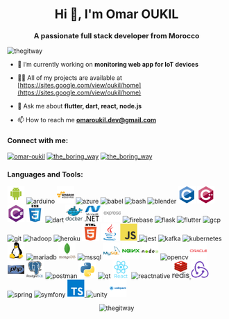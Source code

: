 <h1 align="center">Hi 👋, I'm Omar OUKIL</h1>
<h3 align="center">A passionate full stack developer from Morocco</h3>

<p align="left"> <img src="https://komarev.com/ghpvc/?username=thegitway&label=Profile%20views&color=0e75b6&style=flat" alt="thegitway" /> </p>

- 🔭 I’m currently working on **monitoring web app for IoT devices**

- 👨‍💻 All of my projects are available at [https://sites.google.com/view/oukil/home](https://sites.google.com/view/oukil/home)

- 💬 Ask me about **flutter, dart, react, node.js**

- 📫 How to reach me **omaroukil.dev@gmail.com**

<h3 align="left">Connect with me:</h3>
<p align="left">
<a href="https://linkedin.com/in/omar-oukil" target="blank"><img align="center" src="https://raw.githubusercontent.com/rahuldkjain/github-profile-readme-generator/master/src/images/icons/Social/linked-in-alt.svg" alt="omar-oukil" height="30" width="40" /></a>
<a href="https://codeforces.com/profile/the_boring_way" target="blank"><img align="center" src="https://raw.githubusercontent.com/rahuldkjain/github-profile-readme-generator/master/src/images/icons/Social/codeforces.svg" alt="the_boring_way" height="30" width="40" /></a>
<a href="https://www.leetcode.com/the_boring_way" target="blank"><img align="center" src="https://raw.githubusercontent.com/rahuldkjain/github-profile-readme-generator/master/src/images/icons/Social/leet-code.svg" alt="the_boring_way" height="30" width="40" /></a>
</p>

<h3 align="left">Languages and Tools:</h3>
<p align="left"> <a style="text-decoration: none;" href="https://developer.android.com" target="_blank"
		rel="noreferrer"> <img
			src="https://raw.githubusercontent.com/devicons/devicon/master/icons/android/android-original-wordmark.svg"
			alt="android" width="40" height="40" /> </a>
	<a style="text-decoration: none;" href="https://www.arduino.cc/" target="_blank" rel="noreferrer"> <img
			src="https://cdn.worldvectorlogo.com/logos/arduino-1.svg" alt="arduino" width="40" height="40" /> </a> <a
		style="text-decoration: none;" href="https://aws.amazon.com" target="_blank" rel="noreferrer"> <img
			src="https://raw.githubusercontent.com/devicons/devicon/master/icons/amazonwebservices/amazonwebservices-original-wordmark.svg"
			alt="aws" width="40" height="40" /> </a> <a style="text-decoration: none;"
		href="https://azure.microsoft.com/en-in/" target="_blank" rel="noreferrer"> <img
			src="https://www.vectorlogo.zone/logos/microsoft_azure/microsoft_azure-icon.svg" alt="azure" width="40"
			height="40" /> </a> <a style="text-decoration: none;" href="https://babeljs.io/" target="_blank"
		rel="noreferrer"> <img src="https://www.vectorlogo.zone/logos/babeljs/babeljs-icon.svg" alt="babel" width="40"
			height="40" /> </a> <a style="text-decoration: none;" href="https://www.gnu.org/software/bash/"
		target="_blank" rel="noreferrer"> <img src="https://www.vectorlogo.zone/logos/gnu_bash/gnu_bash-icon.svg"
			alt="bash" width="40" height="40" />
	</a> <a style="text-decoration: none;" href="https://www.blender.org/" target="_blank" rel="noreferrer"> <img
			src="https://download.blender.org/branding/community/blender_community_badge_white.svg" alt="blender"
			width="40" height="40" /> </a> <a style="text-decoration: none;" href="https://www.cprogramming.com/"
		target="_blank" rel="noreferrer">
		<img src="https://raw.githubusercontent.com/devicons/devicon/master/icons/c/c-original.svg" alt="c" width="40"
			height="40" /> </a> <a style="text-decoration: none;" href="https://www.w3schools.com/cpp/"
		target="_blank" rel="noreferrer"> <img
			src="https://raw.githubusercontent.com/devicons/devicon/master/icons/cplusplus/cplusplus-original.svg"
			alt="cplusplus" width="40" height="40" /> </a> <a style="text-decoration: none;"
		href="https://www.w3schools.com/cs/" target="_blank" rel="noreferrer"> <img
			src="https://raw.githubusercontent.com/devicons/devicon/master/icons/csharp/csharp-original.svg"
			alt="csharp" width="40" height="40" /> </a> <a style="text-decoration: none;"
		href="https://www.w3schools.com/css/" target="_blank" rel="noreferrer"> <img
			src="https://raw.githubusercontent.com/devicons/devicon/master/icons/css3/css3-original-wordmark.svg"
			alt="css3" width="40" height="40" /> </a> <a style="text-decoration: none;" href="https://dart.dev"
		target="_blank" rel="noreferrer">
		<img src="https://www.vectorlogo.zone/logos/dartlang/dartlang-icon.svg" alt="dart" width="40" height="40" />
	</a> <a style="text-decoration: none;" href="https://www.docker.com/" target="_blank" rel="noreferrer"> <img
			src="https://raw.githubusercontent.com/devicons/devicon/master/icons/docker/docker-original-wordmark.svg"
			alt="docker" width="40" height="40" /> </a> <a style="text-decoration: none;"
		href="https://dotnet.microsoft.com/" target="_blank" rel="noreferrer"> <img
			src="https://raw.githubusercontent.com/devicons/devicon/master/icons/dot-net/dot-net-original-wordmark.svg"
			alt="dotnet" width="40" height="40" /> </a> <a style="text-decoration: none;"
		href="https://expressjs.com" target="_blank" rel="noreferrer"> <img
			src="https://raw.githubusercontent.com/devicons/devicon/master/icons/express/express-original-wordmark.svg"
			alt="express" width="40" height="40" /> </a> <a style="text-decoration: none;"
		href="https://firebase.google.com/" target="_blank" rel="noreferrer"> <img
			src="https://www.vectorlogo.zone/logos/firebase/firebase-icon.svg" alt="firebase" width="40"
			height="40" /> </a> <a style="text-decoration: none;" href="https://flask.palletsprojects.com/"
		target="_blank" rel="noreferrer"> <img
			src="https://www.vectorlogo.zone/logos/pocoo_flask/pocoo_flask-icon.svg" alt="flask" width="40"
			height="40" /> </a> <a style="text-decoration: none;" href="https://flutter.dev" target="_blank"
		rel="noreferrer"> <img src="https://www.vectorlogo.zone/logos/flutterio/flutterio-icon.svg" alt="flutter"
			width="40" height="40" /> </a> <a style="text-decoration: none;" href="https://cloud.google.com"
		target="_blank" rel="noreferrer"> <img
			src="https://www.vectorlogo.zone/logos/google_cloud/google_cloud-icon.svg" alt="gcp" width="40"
			height="40" /> </a> <a style="text-decoration: none;" href="https://git-scm.com/" target="_blank"
		rel="noreferrer"> <img src="https://www.vectorlogo.zone/logos/git-scm/git-scm-icon.svg" alt="git" width="40"
			height="40" /> </a>
	<a style="text-decoration: none;" href="https://hadoop.apache.org/" target="_blank" rel="noreferrer"> <img
			src="https://www.vectorlogo.zone/logos/apache_hadoop/apache_hadoop-icon.svg" alt="hadoop" width="40"
			height="40" /> </a> <a style="text-decoration: none;" href="https://heroku.com" target="_blank"
		rel="noreferrer"> <img src="https://www.vectorlogo.zone/logos/heroku/heroku-icon.svg" alt="heroku" width="40"
			height="40" />
	</a> <a style="text-decoration: none;" href="https://www.w3.org/html/" target="_blank" rel="noreferrer"> <img
			src="https://raw.githubusercontent.com/devicons/devicon/master/icons/html5/html5-original-wordmark.svg"
			alt="html5" width="40" height="40" /> </a> <a style="text-decoration: none;" href="https://www.java.com"
		target="_blank" rel="noreferrer"> <img
			src="https://raw.githubusercontent.com/devicons/devicon/master/icons/java/java-original.svg" alt="java"
			width="40" height="40" /> </a> <a href="https://developer.mozilla.org/en-US/docs/Web/JavaScript"
		target="_blank" rel="noreferrer"> <img
			src="https://raw.githubusercontent.com/devicons/devicon/master/icons/javascript/javascript-original.svg"
			alt="javascript" width="40" height="40" /> </a> <a style="text-decoration: none;"
		href="https://jestjs.io" target="_blank" rel="noreferrer"> <img
			src="https://www.vectorlogo.zone/logos/jestjsio/jestjsio-icon.svg" alt="jest" width="40" height="40" />
	</a> <a style="text-decoration: none;" href="https://kafka.apache.org/" target="_blank" rel="noreferrer"> <img
			src="https://www.vectorlogo.zone/logos/apache_kafka/apache_kafka-icon.svg" alt="kafka" width="40"
			height="40" /> </a> <a style="text-decoration: none;" href="https://kubernetes.io" target="_blank"
		rel="noreferrer"> <img src="https://www.vectorlogo.zone/logos/kubernetes/kubernetes-icon.svg" alt="kubernetes"
			width="40" height="40" /> </a> <a style="text-decoration: none;" href="https://www.linux.org/"
		target="_blank" rel="noreferrer"> <img
			src="https://raw.githubusercontent.com/devicons/devicon/master/icons/linux/linux-original.svg"
			alt="linux" width="40" height="40" /> </a> <a style="text-decoration: none;" href="https://mariadb.org/"
		target="_blank" rel="noreferrer"> <img src="https://www.vectorlogo.zone/logos/mariadb/mariadb-icon.svg"
			alt="mariadb" width="40" height="40" /> </a> <a style="text-decoration: none;"
		href="https://www.mongodb.com/" target="_blank" rel="noreferrer"> <img
			src="https://raw.githubusercontent.com/devicons/devicon/master/icons/mongodb/mongodb-original-wordmark.svg"
			alt="mongodb" width="40" height="40" /> </a> <a style="text-decoration: none;"
		href="https://www.microsoft.com/en-us/sql-server" target="_blank" rel="noreferrer"> <img
			src="https://www.svgrepo.com/show/303229/microsoft-sql-server-logo.svg" alt="mssql" width="40"
			height="40" /> </a> <a style="text-decoration: none;" href="https://www.mysql.com/" target="_blank"
		rel="noreferrer"> <img
			src="https://raw.githubusercontent.com/devicons/devicon/master/icons/mysql/mysql-original-wordmark.svg"
			alt="mysql" width="40" height="40" /> </a> <a style="text-decoration: none;" href="https://www.nginx.com"
		target="_blank" rel="noreferrer"> <img
			src="https://raw.githubusercontent.com/devicons/devicon/master/icons/nginx/nginx-original.svg"
			alt="nginx" width="40" height="40" /> </a> <a style="text-decoration: none;" href="https://nodejs.org"
		target="_blank" rel="noreferrer">
		<img src="https://raw.githubusercontent.com/devicons/devicon/master/icons/nodejs/nodejs-original-wordmark.svg"
			alt="nodejs" width="40" height="40" /> </a> <a style="text-decoration: none;" href="https://opencv.org/"
		target="_blank" rel="noreferrer"> <img src="https://www.vectorlogo.zone/logos/opencv/opencv-icon.svg"
			alt="opencv" width="40" height="40" /> </a> <a style="text-decoration: none;"
		href="https://www.oracle.com/" target="_blank" rel="noreferrer"> <img
			src="https://raw.githubusercontent.com/devicons/devicon/master/icons/oracle/oracle-original.svg"
			alt="oracle" width="40" height="40" /> </a> <a style="text-decoration: none;" href="https://www.php.net"
		target="_blank" rel="noreferrer"> <img
			src="https://raw.githubusercontent.com/devicons/devicon/master/icons/php/php-original.svg" alt="php"
			width="40" height="40" /> </a> <a style="text-decoration: none;" href="https://www.postgresql.org"
		target="_blank" rel="noreferrer">
		<img src="https://raw.githubusercontent.com/devicons/devicon/master/icons/postgresql/postgresql-original-wordmark.svg"
			alt="postgresql" width="40" height="40" /> </a> <a style="text-decoration: none;"
		href="https://postman.com" target="_blank" rel="noreferrer"> <img
			src="https://www.vectorlogo.zone/logos/getpostman/getpostman-icon.svg" alt="postman" width="40"
			height="40" /> </a> <a style="text-decoration: none;" href="https://www.python.org" target="_blank"
		rel="noreferrer"> <img
			src="https://raw.githubusercontent.com/devicons/devicon/master/icons/python/python-original.svg"
			alt="python" width="40" height="40" /> </a> <a style="text-decoration: none;" href="https://www.qt.io/"
		target="_blank" rel="noreferrer"> <img
			src="https://upload.wikimedia.org/wikipedia/commons/0/0b/Qt_logo_2016.svg" alt="qt" width="40"
			height="40" /> </a> <a style="text-decoration: none;" href="https://reactjs.org/" target="_blank"
		rel="noreferrer"> <img
			src="https://raw.githubusercontent.com/devicons/devicon/master/icons/react/react-original-wordmark.svg"
			alt="react" width="40" height="40" /> </a> <a style="text-decoration: none;"
		href="https://reactnative.dev/" target="_blank" rel="noreferrer"> <img
			src="https://reactnative.dev/img/header_logo.svg" alt="reactnative" width="40" height="40" /> </a> <a
		style:"text-decoration: none;" href="https://redis.io" target="_blank" rel="noreferrer"> <img
			src="https://raw.githubusercontent.com/devicons/devicon/master/icons/redis/redis-original-wordmark.svg"
			alt="redis" width="40" height="40" /> </a> <a style="text-decoration: none;" href="https://redux.js.org"
		target="_blank" rel="noreferrer"> <img
			src="https://raw.githubusercontent.com/devicons/devicon/master/icons/redux/redux-original.svg"
			alt="redux" width="40" height="40" /> </a> <a style="text-decoration: none;" href="https://spring.io/"
		target="_blank" rel="noreferrer">
		<img src="https://www.vectorlogo.zone/logos/springio/springio-icon.svg" alt="spring" width="40" height="40" />
	</a> <a style="text-decoration: none;" href="https://symfony.com" target="_blank" rel="noreferrer"> <img
			src="https://symfony.com/logos/symfony_black_03.svg" alt="symfony" width="40" height="40" /> </a> <a
		href="https://www.typescriptlang.org/" target="_blank" rel="noreferrer"> <img
			src="https://raw.githubusercontent.com/devicons/devicon/master/icons/typescript/typescript-original.svg"
			alt="typescript" width="40" height="40" /> </a> <a style="text-decoration: none;"
		href="https://unity.com/" target="_blank" rel="noreferrer"> <img
			src="https://www.vectorlogo.zone/logos/unity3d/unity3d-icon.svg" alt="unity" width="40" height="40" />
	</a> <a style="text-decoration: none;" href="https://webpack.js.org" target="_blank" rel="noreferrer"> <img
			src="https://raw.githubusercontent.com/devicons/devicon/d00d0969292a6569d45b06d3f350f463a0107b0d/icons/webpack/webpack-original-wordmark.svg"
			alt="webpack" width="40" height="40" /> </a>
</p>
<div style="width:100%; display:flex; justify-content:center; align-items: center;"><img align="center"
		src="https://github-readme-stats.vercel.app/api/top-langs?username=thegitway&show_icons=true&locale=en&layout=compact"
		alt="thegitway" /></div>
